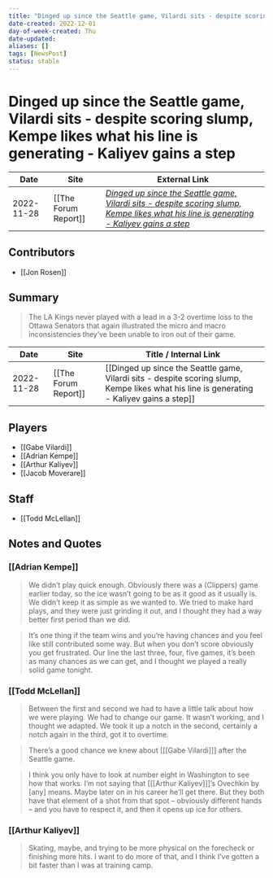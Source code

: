 ```yaml
---
title: "Dinged up since the Seattle game, Vilardi sits - despite scoring slump, Kempe likes what his line is generating - Kaliyev gains a step"
date-created: 2022-12-01
day-of-week-created: Thu
date-updated: 
aliases: []
tags: [NewsPost]
status: stable
---
```


# Dinged up since the Seattle game, Vilardi sits - despite scoring slump, Kempe likes what his line is generating - Kaliyev gains a step

| Date       | Site                 | External Link                                                                                                                                                                                                                                                                                            |
| ---------- | -------------------- | -------------------------------------------------------------------------------------------------------------------------------------------------------------------------------------------------------------------------------------------------------------------------------------------------------- |
| 2022-11-28 | [[The Forum Report]] | [*Dinged up since the Seattle game, Vilardi sits - despite scoring slump, Kempe likes what his line is generating - Kaliyev gains a step*](https://theforumreport.com/dinged-up-since-the-seattle-game-vilardi-sits-despite-scoring-slump-kempe-likes-what-his-line-is-generating-kaliyev-gains-a-step/) |

## Contributors
- [[Jon Rosen]]

## Summary
> The LA Kings never played with a lead in a 3-2 overtime loss to the Ottawa Senators that again illustrated the micro and macro inconsistencies they’ve been unable to iron out of their game.

| Date       | Site                 | Title / Internal Link                                                                                                                      |
| ---------- | -------------------- | ------------------------------------------------------------------------------------------------------------------------------------------ |
| 2022-11-28 | [[The Forum Report]] | [[Dinged up since the Seattle game, Vilardi sits - despite scoring slump, Kempe likes what his line is generating - Kaliyev gains a step]] |

## Players
- [[Gabe Vilardi]]
- [[Adrian Kempe]]
- [[Arthur Kaliyev]]
- [[Jacob Moverare]]

## Staff
- [[Todd McLellan]]

## Notes and Quotes
### [[Adrian Kempe]]
> We didn’t play quick enough. Obviously there was a (Clippers) game earlier today, so the ice wasn’t going to be as it good as it usually is. We didn’t keep it as simple as we wanted to. We tried to make hard plays, and they were just grinding it out, and I thought they had a way better first period than we did.

> It’s one thing if the team wins and you’re having chances and you feel like still contributed some way. But when you don’t score obviously you get frustrated. Our line the last three, four, five games, it’s been as many chances as we can get, and I thought we played a really solid game tonight.

### [[Todd McLellan]]
> Between the first and second we had to have a little talk about how we were playing. We had to change our game. It wasn’t working, and I thought we adapted. We took it up a notch in the second, certainly a notch again in the third, got it to overtime.

> There’s a good chance we knew about \[[[Gabe Vilardi]]] after the Seattle game.

> I think you only have to look at number eight in Washington to see how that works. I’m not saying that \[[[Arthur Kaliyev]]]’s Ovechkin by \[any] means. Maybe later on in his career he’ll get there. But they both have that element of a shot from that spot – obviously different hands – and you have to respect it, and then it opens up ice for others.

### [[Arthur Kaliyev]]
>  Skating, maybe, and trying to be more physical on the forecheck or finishing more hits. I want to do more of that, and I think I’ve gotten a bit faster than I was at training camp.




